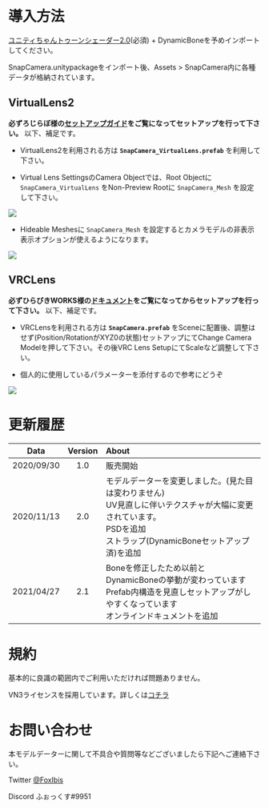 # 導入方法

[ユニティちゃんトゥーンシェーダー2.0](https://unity-chan.com/download/releaseNote.php?id=UTS2_0)(必須) + DynamicBoneを予めインポートしてください。

SnapCamera.unitypackageをインポート後、Assets > SnapCamera内に各種データが格納されています。


## VirtualLens2

__必ずろじらぼ様の[セットアップガイド](http://static.logicmachine.jp/vlens2/docs/setup/)をご覧になってセットアップを行って下さい。__ 以下、補足です。

- VirtualLens2を利用される方は __`SnapCamera_VirtualLens.prefab`__ を利用して下さい。

- Virtual Lens SettingsのCamera Objectでは、Root Objectに `SnapCamera_VirtualLens` をNon-Preview Rootに `SnapCamera_Mesh` を設定して下さい。

![](https://github.com/foxibis/snapcamera-docs/blob/master/images/SC-manual_02.png)

- Hideable Meshesに `SnapCamera_Mesh` を設定するとカメラモデルの非表示表示オプションが使えるようになります。

![](https://github.com/foxibis/snapcamera-docs/blob/master/images/SC-manual_04.png)

## VRCLens

__必ずひらびきWORKS様の[ドキュメント](https://vrchat.com/home/world/wrld_85bfeefb-78b8-444c-b4e8-15698fb7864d)をご覧になってからセットアップを行って下さい。__ 以下、補足です。

- VRCLensを利用される方は __`SnapCamera.prefab`__ をSceneに配置後、調整はせず(Position/RotationがXYZ0の状態)セットアップにてChange Camera Modelを押して下さい。その後VRC Lens SetupにてScaleなど調整して下さい。

- 個人的に使用しているパラメーターを添付するので参考にどうぞ

![](https://github.com/foxibis/snapcamera-docs/blob/master/images/SC-manual_03.png)

# 更新履歴

| Data       | Version | About   |
|:----------:|:-------:|:--------|
| 2020/09/30 | 1.0     | 販売開始 |
| 2020/11/13 | 2.0     | モデルデーターを変更しました。(見た目は変わりません) <br> UV見直しに伴いテクスチャが大幅に変更されています。 <br> PSDを追加 <br> ストラップ(DynamicBoneセットアップ済)を追加 |
| 2021/04/27 | 2.1     | Boneを修正したため以前とDynamicBoneの挙動が変わっています <br> Prefab内構造を見直しセットアップがしやすくなっています <br> オンラインドキュメントを追加 |

# 規約

基本的に良識の範囲内でご利用いただければ問題ありません。

VN3ライセンスを採用しています。詳しくは[コチラ](https://drive.google.com/file/d/17SH3o9QpT2s8uz86N5zk5N1bJwi0FS5h/view?usp=sharing)


# お問い合わせ

本モデルデーターに関して不具合や質問等などございましたら下記へご連絡下さい。

Twitter [@FoxIbis](https://twitter.com/foxibis)

Discord ふぉっくす#9951